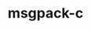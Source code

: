 ---
title: "msgpack-c"
layout: cache
category: package
meta: {"versions": ["3.1.1"], "compilers": ["gcc@10.3.0", "gcc@7.5.0", "gcc@8.1.0", "gcc@8.3.1", "gcc@8.4.1", "gcc@9.3.0"]}
spec_files: 
 - spec-0.json
 - spec-1.json
 - spec-2.json
 - spec-3.json
 - spec-4.json
 - spec-5.json
 - spec-6.json
spec_names:
 - 'msgpack-c@3.1.1%gcc@8.3.1~ipo build_type=RelWithDebInfo arch=linux-rhel8-x86_64'
 - 'msgpack-c@3.1.1%gcc@7.5.0~ipo build_type=RelWithDebInfo arch=linux-ubuntu18.04-x86_64'
 - 'msgpack-c@3.1.1%gcc@8.1.0~ipo build_type=RelWithDebInfo arch=linux-rhel7-x86_64'
 - 'msgpack-c@3.1.1%gcc@9.3.0~ipo build_type=RelWithDebInfo arch=linux-ubuntu20.04-x86_64'
 - 'msgpack-c@3.1.1%gcc@9.3.0~ipo build_type=RelWithDebInfo arch=linux-rhel7-x86_64'
 - 'msgpack-c@3.1.1%gcc@8.4.1~ipo build_type=RelWithDebInfo arch=linux-rhel8-x86_64'
 - 'msgpack-c@3.1.1%gcc@10.3.0~ipo build_type=RelWithDebInfo arch=linux-ubuntu21.04-x86_64'
---